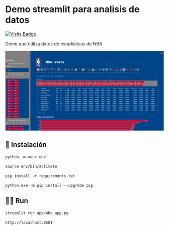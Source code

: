 # Demo streamlit para analisis de datos

[![Visits Badge](https://badges.pufler.dev/visits/ezeparziale/hello-streamlit?style=flat-square)]()  

Demo que utiliza datos de estadisticas de NBA

![image](./img/app.png)

## :floppy_disk: Instalación

```shell
python -m venv env
```

```shell
source env/bin/activate
```

```shell
pip install -r requirements.txt
```

```shell
python.exe -m pip install --upgrade pip
```

## :running_man: Run

```shell
streamlit run app/nba_app.py
```

```http
http://localhost:8501
```
